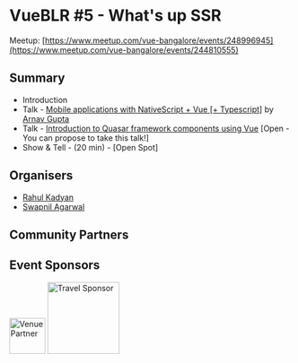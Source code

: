# VueBLR #5 - What's up SSR

Meetup: [https://www.meetup.com/vue-bangalore/events/248996945](https://www.meetup.com/vue-bangalore/events/244810555)  
<!-- Recoding: [https://www.pscp.tv/w/1jMKgddOEpXGL](https://www.pscp.tv/w/1jMKgddOEpXGL) -->

## Summary

- Introduction
- Talk - [Mobile applications with NativeScript + Vue [+ Typescript]](https://github.com/znck/vue-bangalore/issues/7) by [Arnav Gupta](https://twitter.com/championswimmer)
- Talk - [Introduction to Quasar framework components using Vue](https://github.com/znck/vue-bangalore/issues/12)  [Open - You can propose to take this talk!]
- Show & Tell - (20 min) - [Open Spot]

## Organisers

- [Rahul Kadyan](https://twitter.com/znck)
- [Swapnil Agarwal](https://twitter.com/SwapAgarwal)

## Community Partners

## Event Sponsors

<img src="https://hasgeek.com/static/img/hg-banner.png" width=64 title="Venue Partner" />  <img src="https://codingblocks.com/assets/images/cb/cblogo.png" width=128 title="Travel Sponsor" />
